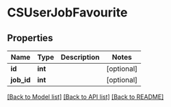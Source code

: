 # CSUserJobFavourite

## Properties
Name | Type | Description | Notes
------------ | ------------- | ------------- | -------------
**id** | **int** |  | [optional] 
**job_id** | **int** |  | [optional] 

[[Back to Model list]](../README.md#documentation-for-models) [[Back to API list]](../README.md#documentation-for-api-endpoints) [[Back to README]](../README.md)


